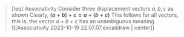 >[!eq] Associativity
>Consider three displacement vectors $a,b,c$ as shown
>Clearly, **$(a+b)+c = a+(b+c)$**
>This follows for all vectors, this is, the vector $a+b+c$ has an unambiguous meaning
><br>
>![[Associativity 2023-10-19 22.07.07.excalidraw | center]]